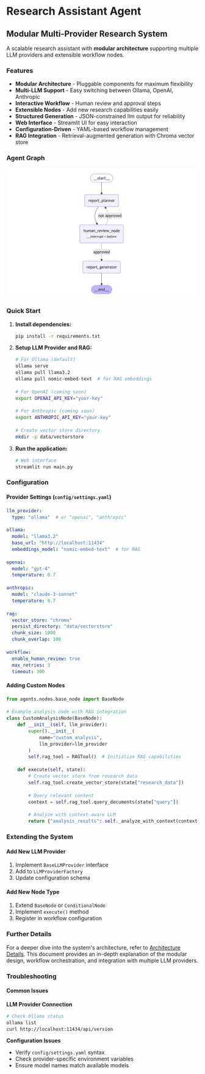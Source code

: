 # Research Assistant Agent

## Modular Multi-Provider Research System

A scalable research assistant with **modular architecture** supporting multiple LLM providers and extensible workflow nodes.

### Features

- **Modular Architecture** - Pluggable components for maximum flexibility
- **Multi-LLM Support** - Easy switching between Ollama, OpenAI, Anthropic
- **Interactive Workflow** - Human review and approval steps
- **Extensible Nodes** - Add new research capabilities easily  
- **Structured Generation** - JSON-constrained llm output for reliability
- **Web Interface** - Streamlit UI for easy interaction
- **Configuration-Driven** - YAML-based workflow management
- **RAG Integration** - Retrieval-augmented generation with Chroma vector store

### Agent Graph
![Agent Graph](docs/agent_graph.png)


### Quick Start

1. **Install dependencies:**
   ```bash
   pip install -r requirements.txt
   ```

2. **Setup LLM Provider and RAG:**
   ```bash
   # For Ollama (default)
   ollama serve
   ollama pull llama3.2
   ollama pull nomic-embed-text  # for RAG embeddings
   
   # For OpenAI (coming soon)
   export OPENAI_API_KEY="your-key"
   
   # For Anthropic (coming soon)  
   export ANTHROPIC_API_KEY="your-key"
   
   # Create vector store directory
   mkdir -p data/vectorstore
   ```

3. **Run the application:**
   ```bash
   # Web interface
   streamlit run main.py
   ```

### Configuration

#### Provider Settings (`config/settings.yaml`)
```yaml
llm_provider:
  type: "ollama"  # or "openai", "anthropic"
  
ollama:
  model: "llama3.2"
  base_url: "http://localhost:11434"
  embeddings_model: "nomic-embed-text"  # for RAG
  
openai:
  model: "gpt-4"
  temperature: 0.7
  
anthropic:
  model: "claude-3-sonnet"
  temperature: 0.7

rag:
  vector_store: "chroma"
  persist_directory: "data/vectorstore"
  chunk_size: 1000
  chunk_overlap: 100

workflow:
  enable_human_review: true
  max_retries: 3
  timeout: 300
```

#### Adding Custom Nodes
```python
from agents.nodes.base_node import BaseNode

# Example analysis node with RAG integration
class CustomAnalysisNode(BaseNode):
    def __init__(self, llm_provider):
        super().__init__(
            name="custom_analysis",
            llm_provider=llm_provider
        )
        self.rag_tool = RAGTool()  # Initialize RAG capabilities
    
    def execute(self, state):
        # Create vector store from research data
        self.rag_tool.create_vector_store(state["research_data"])
        
        # Query relevant content
        context = self.rag_tool.query_documents(state["query"])
        
        # Analyze with context-aware LLM
        return {"analysis_results": self._analyze_with_context(context)}
```

### Extending the System

#### Add New LLM Provider
1. Implement `BaseLLMProvider` interface
2. Add to `LLMProviderFactory`  
3. Update configuration schema

#### Add New Node Type
1. Extend `BaseNode` or `ConditionalNode`
2. Implement `execute()` method
3. Register in workflow configuration

### Further Details

For a deeper dive into the system's architecture, refer to [Architecture Details](architecture.md). This document provides an in-depth explanation of the modular design, workflow orchestration, and integration with multiple LLM providers.


### Troubleshooting

#### Common Issues

**LLM Provider Connection**
```bash
# Check Ollama status
ollama list
curl http://localhost:11434/api/version
```

**Configuration Issues**
- Verify `config/settings.yaml` syntax
- Check provider-specific environment variables
- Ensure model names match available models

